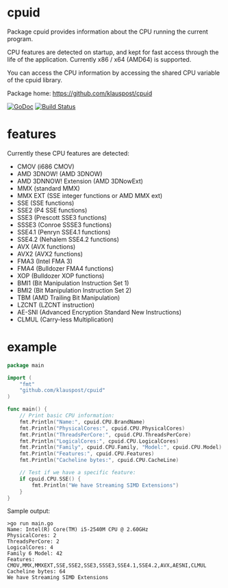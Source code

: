 # cpuid
Package cpuid provides information about the CPU running the current program.

CPU features are detected on startup, and kept for fast access through the life of the application.
Currently x86 / x64 (AMD64) is supported.

 You can access the CPU information by accessing the shared CPU variable of the cpuid library.

Package home: https://github.com/klauspost/cpuid

[![GoDoc][1]][2] [![Build Status][3]][4]

[1]: https://godoc.org/github.com/klauspost/cpuid?status.svg
[2]: https://godoc.org/github.com/klauspost/cpuid
[3]: https://travis-ci.org/klauspost/cpuid.svg
[4]: https://travis-ci.org/klauspost/cpuid

# features
Currently these CPU features are detected:
*	CMOV         (i686 CMOV)
*	AMD 3DNOW!                (AMD 3DNOW)
*	AMD 3DNNOW! Extension             (AMD 3DNowExt)
*	MMX                     (standard MMX)
*	MMX EXT                  (SSE integer functions or AMD MMX ext)
*	SSE                     (SSE functions)
*	SSE2                    (P4 SSE functions)
*	SSE3                    (Prescott SSE3 functions)
*	SSSE3                   (Conroe SSSE3 functions)
*	SSE4.1                   (Penryn SSE4.1 functions)
*	SSE4.2                   (Nehalem SSE4.2 functions)
*	AVX                     (AVX functions)
*	AVX2                    (AVX2 functions)
*	FMA3                    (Intel FMA 3)
*	FMA4                    (Bulldozer FMA4 functions)
*	XOP                     (Bulldozer XOP functions)
*	BMI1                    (Bit Manipulation Instruction Set 1)
*	BMI2                    (Bit Manipulation Instruction Set 2)
*	TBM                     (AMD Trailing Bit Manipulation)
*	LZCNT                   (LZCNT instruction)
*	AE-SNI                   (Advanced Encryption Standard New Instructions)
*	CLMUL                   (Carry-less Multiplication)

# example

```Go
package main

import (
	"fmt"
	"github.com/klauspost/cpuid"
)

func main() {
	// Print basic CPU information:
	fmt.Println("Name:", cpuid.CPU.BrandName)
	fmt.Println("PhysicalCores:", cpuid.CPU.PhysicalCores)
	fmt.Println("ThreadsPerCore:", cpuid.CPU.ThreadsPerCore)
	fmt.Println("LogicalCores:", cpuid.CPU.LogicalCores)
	fmt.Println("Family", cpuid.CPU.Family, "Model:", cpuid.CPU.Model)
	fmt.Println("Features:", cpuid.CPU.Features)
	fmt.Println("Cacheline bytes:", cpuid.CPU.CacheLine)

	// Test if we have a specific feature:
	if cpuid.CPU.SSE() {
		fmt.Println("We have Streaming SIMD Extensions")
	}
}
```

Sample output:
```
>go run main.go
Name: Intel(R) Core(TM) i5-2540M CPU @ 2.60GHz
PhysicalCores: 2
ThreadsPerCore: 2
LogicalCores: 4
Family 6 Model: 42
Features: CMOV,MMX,MMXEXT,SSE,SSE2,SSE3,SSSE3,SSE4.1,SSE4.2,AVX,AESNI,CLMUL
Cacheline bytes: 64
We have Streaming SIMD Extensions
```

